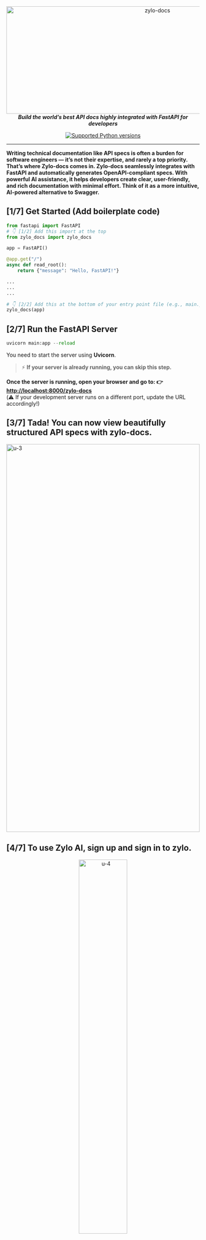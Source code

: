 <div align="center"> 
   <img width="772" height="280" alt="zylo-docs" src="https://github.com/user-attachments/assets/3c4c24ac-708a-42d5-b673-90c8b3cd0816" />
   <br />
   <b><em>Build the world’s best API docs highly integrated with FastAPI for developers</em></b>
</div>
<p align="center">

<a href="" target="_blank">
    <img src="https://img.shields.io/pypi/pyversions/zylo-docs?color=%2334D058" alt="Supported Python versions">
</a>
</p>

---
**Writing technical documentation like API specs is often a burden for software engineers — it’s not their expertise, and rarely a top priority. That’s where Zylo-docs comes in. Zylo-docs seamlessly integrates with FastAPI and automatically generates OpenAPI-compliant specs. With powerful AI assistance, it helps developers create clear, user-friendly, and rich documentation with minimal effort. Think of it as a more intuitive, AI-powered alternative to Swagger.**

## [1/7] Get Started (Add boilerplate code)
```python
from fastapi import FastAPI
# 👇 [1/2] Add this import at the top
from zylo_docs import zylo_docs

app = FastAPI()

@app.get("/")
async def read_root():
    return {"message": "Hello, FastAPI!"}

...
...
...

# 👇 [2/2] Add this at the bottom of your entry point file (e.g., main.py)
zylo_docs(app)
```


## [2/7] Run the FastAPI Server
```python
uvicorn main:app --reload
```
You need to start the server using **Uvicorn**.

> ⚡️ **If your server is already running, you can skip this step.**

**Once the server is running, open your browser and go to: 👉 [http://localhost:8000/zylo-docs](http://localhost:8000/zylo-docs)** </br>
(⚠️ If your development server runs on a different port, update the URL accordingly!)

## [3/7] Tada! You can now view beautifully structured API specs with zylo-docs.
<img width="100%" height="1011" alt="u-3" src="https://github.com/user-attachments/assets/85be5108-3a96-4043-8481-cc34ae7b79a2" />


## [4/7] To use Zylo AI, sign up and sign in to zylo.
<p align="center">
  <img width="50%" alt="u-4" src="https://github.com/user-attachments/assets/e7a82d4e-ae17-49e5-bea5-302867fbd58d" />
</p>
To enhance your documentation with AI, please sign in to zylo-docs.

## [5/7] Use the Zylo AI function to upgrade your docs
<img width="100%" height="1011" alt="u-5" src="https://github.com/user-attachments/assets/6ee84c0e-9eb4-41d8-8b0f-ebd83ebb1d2a" />


## [6/7] Tada! Look at the red dot in the top-left corner! It is completed. Let's check this out!
<img width="100%" alt="image" src="https://github.com/user-attachments/assets/ab1e6402-6bdc-43bc-971e-a44afac1786e" />
After you find the red dot on the version selector, it means that our API specs are now upgraded and more user-friendly with zylo-docs. you can find the lastest one. Once you click it, you can check the new one filled with rich content.


## [7/7] Share your API docs with your team
<img width="100%" alt="Screenshot 2025-07-30 at 9 10 47 AM" src="https://github.com/user-attachments/assets/d9d261af-1157-4f55-bc0c-e85b8885f104" />

Click the `Publish button`  to share your API documentation via email.

## Development
- Python 3.10+
- FastAPI, Uvicorn

## License

MIT License
